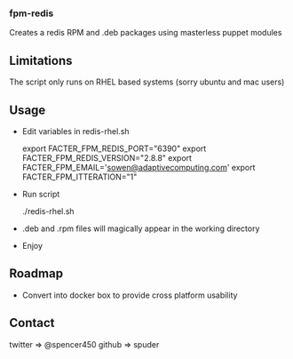 ### fpm-redis

Creates a redis RPM and .deb packages using masterless puppet modules

## Limitations

  The script only runs on RHEL based systems (sorry ubuntu and mac users)

## Usage

- Edit variables in redis-rhel.sh


    export FACTER_FPM_REDIS_PORT="6390"
    export FACTER_FPM_REDIS_VERSION="2.8.8"
    export FACTER_FPM_EMAIL='sowen@adaptivecomputing.com'
    export FACTER_FPM_ITTERATION="1"

- Run script

    ./redis-rhel.sh

- .deb and .rpm files will magically appear in the working directory
- Enjoy


## Roadmap

- Convert into docker box to provide cross platform usability

## Contact

twitter => @spencer450
github  => spuder

